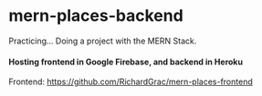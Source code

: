 # mern-places-backend
Practicing... 
Doing a project with the MERN Stack. 

#### Hosting frontend in Google Firebase, and backend in Heroku 
Frontend: https://github.com/RichardGrac/mern-places-frontend
